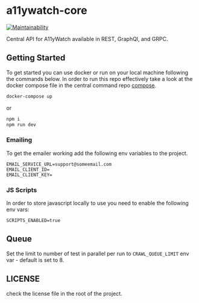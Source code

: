 # a11ywatch-core

[![Maintainability](https://api.codeclimate.com/v1/badges/e4ef08ad87b2fb9a2680/maintainability)](https://codeclimate.com/github/A11yWatch/a11ywatch-core/maintainability)

Central API for A11yWatch available in REST, GraphQl, and GRPC.

## Getting Started

To get started you can use docker or run on your local machine following the commands below. In order to run this repo effectively take a look at the docker compose file in the central command repo [compose](https://github.com/A11yWatch/a11ywatch/blob/main/docker-compose.yml).

```sh
docker-compose up
```

or

```sh
npm i
npm run dev
```

### Emailing

To get the emailer working add the following env variables to the project.

```
EMAIL_SERVICE_URL=support@someemail.com
EMAIL_CLIENT_ID=
EMAIL_CLIENT_KEY=
```

### JS Scripts

In order to store javascript locally to use you need to enable the following env vars:

```
SCRIPTS_ENABLED=true
```

## Queue

Set the limit to number of test in parallel per run to `CRAWL_QUEUE_LIMIT` env var - default is set to 8.

## LICENSE

check the license file in the root of the project.
